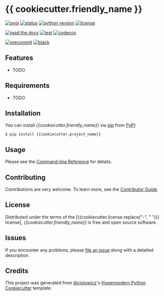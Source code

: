 # {{ cookiecutter.friendly_name }}

[![pypi](https://img.shields.io/pypi/v/hypermodern-python.svg)](https://pypi.org/project/hypermodern-python/)
[![status](https://img.shields.io/pypi/status/hypermodern-python.svg)](https://pypi.org/project/hypermodern-python/)
[![python version](https://img.shields.io/pypi/pyversions/hypermodern-python)](https://pypi.org/project/hypermodern-python)
[![license](https://img.shields.io/pypi/l/hypermodern-python)](https://opensource.org/licenses/MIT)

[![read the docs](https://img.shields.io/readthedocs/hypermodern-python/latest.svg?label=Read%20the%20Docs)](https://hypermodern-python.readthedocs.io/)
[![test](https://github.com/cjolowicz/hypermodern-python/workflows/Tests/badge.svg)](https://github.com/cjolowicz/hypermodern-python/actions?workflow=Tests)
[![codecov](https://codecov.io/gh/cjolowicz/hypermodern-python/branch/main/graph/badge.svg)](https://codecov.io/gh/cjolowicz/hypermodern-python)

[![precommit](https://img.shields.io/badge/pre--commit-enabled-brightgreen?logo=pre-commit&logoColor=white)](https://github.com/pre-commit/pre-commit)
[![black](https://img.shields.io/badge/code%20style-black-000000.svg)](https://github.com/psf/black)

## Features

- TODO

## Requirements

- TODO

## Installation

You can install _{{cookiecutter.friendly_name}}_ via [pip] from [PyPI]:

```console
$ pip install {{cookiecutter.project_name}}
```

## Usage

Please see the [Command-line Reference] for details.

## Contributing

Contributions are very welcome.
To learn more, see the [Contributor Guide].

## License

Distributed under the terms of the [{{cookiecutter.license.replace("-", " ")}} license],
_{{cookiecutter.friendly_name}}_ is free and open source software.

## Issues

If you encounter any problems,
please [file an issue] along with a detailed description.

## Credits

This project was generated from [@cjolowicz]'s [Hypermodern Python Cookiecutter] template.

[@cjolowicz]: https://github.com/cjolowicz
[cookiecutter]: https://github.com/audreyr/cookiecutter
[{{cookiecutter.license.replace("-", " ").lower()}} license]: https://opensource.org/licenses/{{cookiecutter.license}}
[pypi]: https://pypi.org/
[hypermodern python cookiecutter]: https://github.com/cjolowicz/cookiecutter-hypermodern-python
[file an issue]: https://github.com/{{cookiecutter.github_user}}/{{cookiecutter.project_name}}/issues
[pip]: https://pip.pypa.io/

<!-- github-only -->

[contributor guide]: CONTRIBUTING.md
[command-line reference]: https://{{cookiecutter.project_name}}.readthedocs.io/en/latest/usage.html
